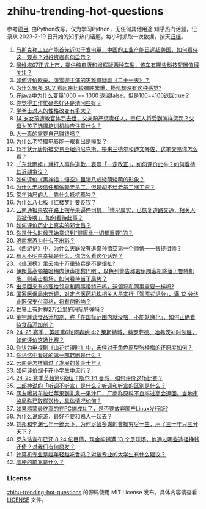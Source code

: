 # zhihu-trending-hot-questions
参考[项目](https://github.com/justjavac/zhihu-trending-hot-questions), 由Python改写，仅为学习Python，无任何其他用途
知乎热门话题，记录从 2023-7-19
日开始的知乎热门话题。每小时抓取一次数据，按天[归档](./data)。
<!-- BEGIN -->
<!-- 最后更新时间 2024-09-29 04:25:31.371919 -->
1. [马斯克称工业产能首先近似于发电量，中国的工业产能已远超美国，如何看待这一观点？对投资者有何启示？](https://www.zhihu.com/question/676439800)
1. [阿维塔07正式上市，提供纯电版和增程版两种车型，该车有哪些科技配置值得关注？](https://www.zhihu.com/question/668875760)
1. [如何评价欧豪、张雪迎主演的灾难悬疑剧《二十一天》？](https://www.zhihu.com/question/667952821)
1. [为什么很多 SUV 看起来比较臃肿笨重，揽巡却没有这种感觉?](https://www.zhihu.com/question/666173525)
1. [在java中为什么变量1000 == 1000 返回false，但是100==100返回true？](https://www.zhihu.com/question/660482096)
1. [你觉得工作忙碌些好还是清闲些好？](https://www.zhihu.com/question/668119472)
1. [学拳击对人的性格改变有多大？](https://www.zhihu.com/question/459384656)
1. [14 岁女孩遭教官体罚去世，父亲盼严惩责任人，责任人将受到怎样惩罚？父母为孩子选择培训机构应注意什么？](https://www.zhihu.com/question/675745413)
1. [大一真的需要自己赚钱吗？](https://www.zhihu.com/question/680289028)
1. [为什么老特摄电影能一眼看出是模型？](https://www.zhihu.com/question/661758639)
1. [15年状元唐斯被交易至纽约尼克斯，换来兰德尔和迪文琴佐，这笔交易你怎么看？](https://www.zhihu.com/question/677137362)
1. [「东北雨姐」就打人事件道歉，表示「一定改正」，如何评价此举？如何看待其近期争议？](https://www.zhihu.com/question/668579099)
1. [如何评价《黑神话：悟空》里猪八戒矮萌矮萌的形象？](https://www.zhihu.com/question/664893154)
1. [为什么老板信任和依赖老员工，但是却不给老员工涨工资？](https://www.zhihu.com/question/668083562)
1. [常年独居的人，靠什么抵抗孤独？](https://www.zhihu.com/question/667903304)
1. [为什么八七版《红楼梦》要贬钗？](https://www.zhihu.com/question/672761656)
1. [云南通报果农在路上摆苹果逼停司机，「情况属实，已恢复道路交通，相关人员被传唤」，如何看待此事？](https://www.zhihu.com/question/671146999)
1. [如何评价历史上真实的邓世昌？](https://www.zhihu.com/question/61123663)
1. [你是什么时候开始意识到“健康比一切都重要”的？](https://www.zhihu.com/question/671404295)
1. [济南旅游为什么不出彩？](https://www.zhihu.com/question/343826098)
1. [《西游记》中，为什么天庭没有追查孙悟空第一个师傅——菩提祖师？](https://www.zhihu.com/question/403995759)
1. [有人不明白幸福是什么，你怎么看这个话题？](https://www.zhihu.com/question/679751925)
1. [《琅琊榜》里云南十万重骑兵是不是很扯?](https://www.zhihu.com/question/667809778)
1. [伊朗最高领袖哈梅内伊声援黎巴嫩 ，以色列警告称若伊朗客机降落贝鲁特机场，则袭击机场，如何看待当下局势？](https://www.zhihu.com/question/679656964)
1. [出差回来有必要给领导和同事带特产吗，送领导和同事需要一样吗?](https://www.zhihu.com/question/667902816)
1. [国家医保局出新规，对定点医药机构相关人员实行「驾照式记分」，满 12 分终止医保支付资格，将有何影响？](https://www.zhihu.com/question/670104097)
1. [世界上有射程2万公里的洲际导弹吗？](https://www.zhihu.com/question/446977678)
1. [董宇辉谈食品添加剂，称「在国标范围内就没啥，不能妖魔化」，如何正确看待食品添加剂？](https://www.zhihu.com/question/676551926)
1. [24-25 赛季，英超第6轮阿森纳 4:2 莱斯特城，特罗萨德、哈弗茨补时制胜，如何评价这场比赛？](https://www.zhihu.com/question/679860416)
1. [你认为电视剧《山花烂漫时》中，宋佳对于角色原型张桂梅的还原度如何？](https://www.zhihu.com/question/666724218)
1. [你记忆中看过的第一部韩剧是什么？](https://www.zhihu.com/question/668069549)
1. [云南是怎样错过了发展的黄金十年？](https://www.zhihu.com/question/375126530)
1. [如何评价烟卡在小学生中流行？](https://www.zhihu.com/question/654701657)
1. [24-25 赛季英超第6轮纽卡斯尔 1:1 曼城，如何评价这场比赛？](https://www.zhihu.com/question/679325082)
1. [二郎神说的「听调不听宣」是什么？听调和听宣的区别是什么？](https://www.zhihu.com/question/496963917)
1. [网友曝货车拉烂苹果到礼泉一果汁厂，厂商称原料不良率过高会退回，当地市监局称已取样送检，具体情况如何？](https://www.zhihu.com/question/665543358)
1. [如果鸿蒙最终真的在PC端成功了，是否要放弃国产Linux发行版?](https://www.zhihu.com/question/664901505)
1. [为什么说旅游，最好不要和熟人一起去？](https://www.zhihu.com/question/471156628)
1. [刘邦和李渊七年一统天下，为何足智多谋的曹操穷尽一生，用了三十年只三分天下？](https://www.zhihu.com/question/357020072)
1. [罗永浩宣布已还 8.24 亿巨债，现金能铺满 13 个足球场，他通过哪些途径挣钱还债？对我们有何启发？](https://www.zhihu.com/question/677043479)
1. [计算机专业是越年轻越吃香吗？对该专业的大学生有什么建议？](https://www.zhihu.com/question/664730737)
1. [脑梗的前兆是什么？](https://www.zhihu.com/question/512115942)
<!-- END -->
### License
[zhihu-trending-hot-questions](https://github.com/yaogengzhu/zhihu-trending-hot-questions)
的源码使用 MIT License 发布。具体内容请查看 [LICENSE](./LICENSE) 文件。
